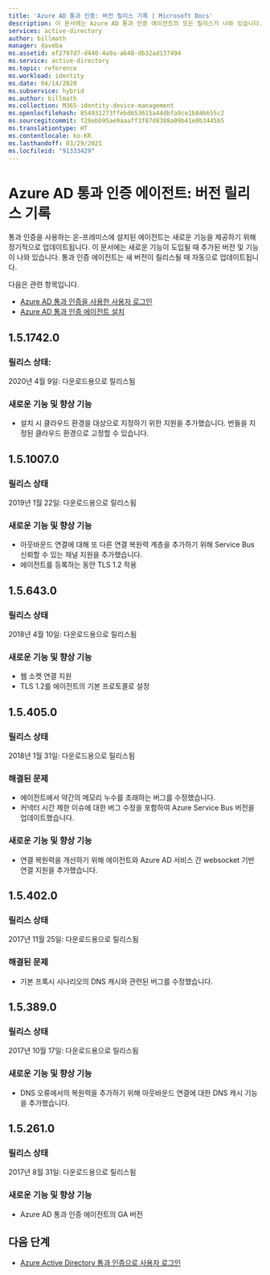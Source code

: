 ```yaml
---
title: 'Azure AD 통과 인증: 버전 릴리스 기록 | Microsoft Docs'
description: 이 문서에는 Azure AD 통과 인증 에이전트의 모든 릴리스가 나와 있습니다.
services: active-directory
author: billmath
manager: daveba
ms.assetid: ef2797d7-d440-4a9a-a648-db32ad137494
ms.service: active-directory
ms.topic: reference
ms.workload: identity
ms.date: 04/14/2020
ms.subservice: hybrid
ms.author: billmath
ms.collection: M365-identity-device-management
ms.openlocfilehash: 854931273ffebd653615a44dbfa9ce1b846655c2
ms.sourcegitcommit: f28ebb95ae9aaaff3f87d8388a09b41e0b3445b5
ms.translationtype: HT
ms.contentlocale: ko-KR
ms.lasthandoff: 03/29/2021
ms.locfileid: "91333429"
---
```

# <a name="azure-ad-pass-through-authentication-agent-version-release-history"></a>Azure AD 통과 인증 에이전트: 버전 릴리스 기록 
 
통과 인증을 사용하는 온-프레미스에 설치된 에이전트는 새로운 기능을 제공하기 위해 정기적으로 업데이트됩니다. 이 문서에는 새로운 기능이 도입될 때 추가된 버전 및 기능이 나와 있습니다. 통과 인증 에이전트는 새 버전이 릴리스될 때 자동으로 업데이트됩니다. 

다음은 관련 항목입니다. 

- [Azure AD 통과 인증을 사용한 사용자 로그인](how-to-connect-pta.md) 
- [Azure AD 통과 인증 에이전트 설치](how-to-connect-pta-quick-start.md) 

## <a name="1517420"></a>1.5.1742.0
### <a name="release-status"></a>릴리스 상태: 
2020년 4월 9일: 다운로드용으로 릴리스됨

### <a name="new-features-and-improvements"></a>새로운 기능 및 향상 기능

- 설치 시 클라우드 환경을 대상으로 지정하기 위한 지원을 추가했습니다. 번들을 지정된 클라우드 환경으로 고정할 수 있습니다.



## <a name="1510070"></a>1.5.1007.0 
### <a name="release-status"></a>릴리스 상태 
2019년 1월 22일: 다운로드용으로 릴리스됨  
### <a name="new-features-and-improvements"></a>새로운 기능 및 향상 기능 
- 아웃바운드 연결에 대해 또 다른 연결 복원력 계층을 추가하기 위해 Service Bus 신뢰할 수 있는 채널 지원을 추가했습니다. 
- 에이전트를 등록하는 동안 TLS 1.2 적용 

## <a name="156430"></a>1.5.643.0 
### <a name="release-status"></a>릴리스 상태 
2018년 4월 10일: 다운로드용으로 릴리스됨  
### <a name="new-features-and-improvements"></a>새로운 기능 및 향상 기능 
- 웹 소켓 연결 지원 
- TLS 1.2를 에이전트의 기본 프로토콜로 설정 
 
## <a name="154050"></a>1.5.405.0 
### <a name="release-status"></a>릴리스 상태 
2018년 1월 31일: 다운로드용으로 릴리스됨  
### <a name="fixed-issues"></a>해결된 문제 
- 에이전트에서 약간의 메모리 누수를 초래하는 버그를 수정했습니다. 
- 커넥터 시간 제한 이슈에 대한 버그 수정을 포함하여 Azure Service Bus 버전을 업데이트했습니다. 
### <a name="new-features-and-improvements"></a>새로운 기능 및 향상 기능 
- 연결 복원력을 개선하기 위해 에이전트와 Azure AD 서비스 간 websocket 기반 연결 지원을 추가했습니다.

## <a name="154020"></a>1.5.402.0 
### <a name="release-status"></a>릴리스 상태 
2017년 11월 25일: 다운로드용으로 릴리스됨  
### <a name="fixed-issues"></a>해결된 문제 
- 기본 프록시 시나리오의 DNS 캐시와 관련된 버그를 수정했습니다. 
 
## <a name="153890"></a>1.5.389.0 
### <a name="release-status"></a>릴리스 상태 
2017년 10월 17일: 다운로드용으로 릴리스됨  
### <a name="new-features-and-improvements"></a>새로운 기능 및 향상 기능 
- DNS 오류에서의 복원력을 추가하기 위해 아웃바운드 연결에 대한 DNS 캐시 기능을 추가했습니다. 
 
## <a name="152610"></a>1.5.261.0 
### <a name="release-status"></a>릴리스 상태 
2017년 8월 31일: 다운로드용으로 릴리스됨  
### <a name="new-features-and-improvements"></a>새로운 기능 및 향상 기능 
- Azure AD 통과 인증 에이전트의 GA 버전 

## <a name="next-steps"></a>다음 단계

- [Azure Active Directory 통과 인증으로 사용자 로그인](how-to-connect-pta.md)

